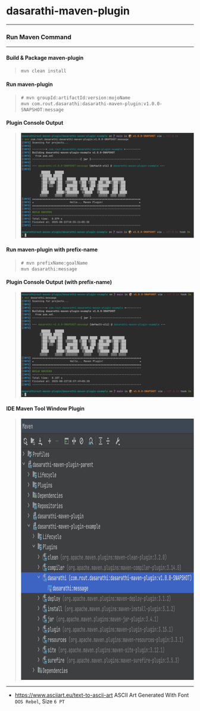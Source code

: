 # dasarathi-maven-plugin

---

### Run Maven Command

___

#### Build & Package maven-plugin

> ``` 
> mvn clean install
> ```

#### Run maven-plugin

> ``` 
> # mvn groupId:artifactId:version:mojoName
> mvn com.rout.dasarathi:dasarathi-maven-plugin:v1.0.0-SNAPSHOT:message
> ```

#### Plugin Console Output

>
> <img src="./docs/img/image-cli-output.png" alt="Plugin Run Console Output">

#### Run maven-plugin with prefix-name

> ``` 
> # mvn prefixName:goalName
> mvn dasarathi:message
> ```

#### Plugin Console Output (with prefix-name)

>
> <img src="./docs/img/image-cli-output-prefix.png" alt="Plugin Run Console Output Prefix">

#### IDE Maven Tool Window Plugin

>
> <img src="./docs/img/image-ide-maven-tool-window-plugin.png" alt="IDE Maven Tool Window Plugin" width="900" height="700">

***

- https://www.asciiart.eu/text-to-ascii-art
  ASCII Art Generated With Font `DOS Rebel`, Size `6 PT` 